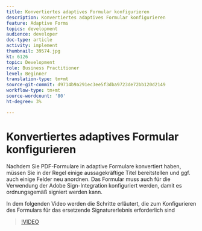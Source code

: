 ```yaml
---
title: Konvertiertes adaptives Formular konfigurieren
description: Konvertiertes adaptives Formular konfigurieren
feature: Adaptive Forms
topics: development
audience: developer
doc-type: article
activity: implement
thumbnail: 39574.jpg
kt: 6126
topic: Development
role: Business Practitioner
level: Beginner
translation-type: tm+mt
source-git-commit: d9714b9a291ec3ee5f3dba9723de72bb120d2149
workflow-type: tm+mt
source-wordcount: '80'
ht-degree: 3%

---
```


# Konvertiertes adaptives Formular konfigurieren

Nachdem Sie PDF-Formulare in adaptive Formulare konvertiert haben, müssen Sie in der Regel einige aussagekräftige Titel bereitstellen und ggf. auch einige Felder neu anordnen. Das Formular muss auch für die Verwendung der Adobe Sign-Integration konfiguriert werden, damit es ordnungsgemäß signiert werden kann.

In dem folgenden Video werden die Schritte erläutert, die zum Konfigurieren des Formulars für das ersetzende Signaturerlebnis erforderlich sind

>[!VIDEO](https://video.tv.adobe.com/v/39574/?quality=9&learn=on)

